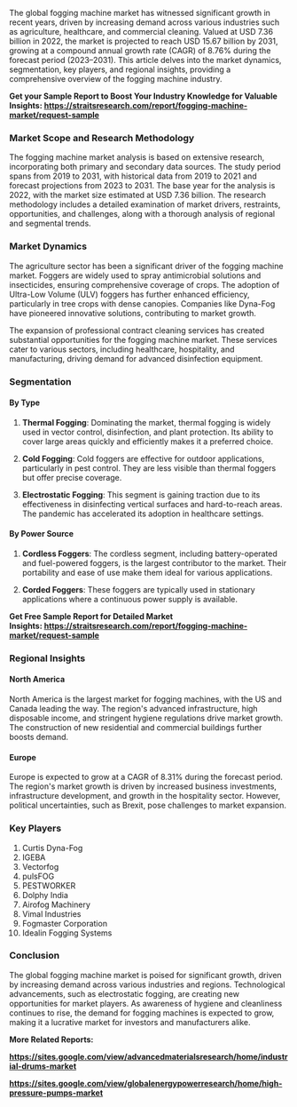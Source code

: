 <p>The global fogging machine market has witnessed significant growth in recent years, driven by increasing demand across various industries such as agriculture, healthcare, and commercial cleaning. Valued at USD 7.36 billion in 2022, the market is projected to reach USD 15.67 billion by 2031, growing at a compound annual growth rate (CAGR) of 8.76% during the forecast period (2023&ndash;2031). This article delves into the market dynamics, segmentation, key players, and regional insights, providing a comprehensive overview of the fogging machine industry.</p>
<p><strong>Get your Sample Report to Boost Your Industry Knowledge for Valuable Insights:&nbsp;<a href="https://straitsresearch.com/report/fogging-machine-market/request-sample">https://straitsresearch.com/report/fogging-machine-market/request-sample</a>&nbsp;</strong></p>
<h3>Market Scope and Research Methodology</h3>
<p>The fogging machine market analysis is based on extensive research, incorporating both primary and secondary data sources. The study period spans from 2019 to 2031, with historical data from 2019 to 2021 and forecast projections from 2023 to 2031. The base year for the analysis is 2022, with the market size estimated at USD 7.36 billion. The research methodology includes a detailed examination of market drivers, restraints, opportunities, and challenges, along with a thorough analysis of regional and segmental trends.</p>
<h3>Market Dynamics</h3>
<p>The agriculture sector has been a significant driver of the fogging machine market. Foggers are widely used to spray antimicrobial solutions and insecticides, ensuring comprehensive coverage of crops. The adoption of Ultra-Low Volume (ULV) foggers has further enhanced efficiency, particularly in tree crops with dense canopies. Companies like Dyna-Fog have pioneered innovative solutions, contributing to market growth.</p>
<p>The expansion of professional contract cleaning services has created substantial opportunities for the fogging machine market. These services cater to various sectors, including healthcare, hospitality, and manufacturing, driving demand for advanced disinfection equipment.</p>
<h3>Segmentation</h3>
<h4>By Type</h4>
<ol start="1">
<li>
<p><strong>Thermal Fogging</strong>: Dominating the market, thermal fogging is widely used in vector control, disinfection, and plant protection. Its ability to cover large areas quickly and efficiently makes it a preferred choice.</p>
</li>
<li>
<p><strong>Cold Fogging</strong>: Cold foggers are effective for outdoor applications, particularly in pest control. They are less visible than thermal foggers but offer precise coverage.</p>
</li>
<li>
<p><strong>Electrostatic Fogging</strong>: This segment is gaining traction due to its effectiveness in disinfecting vertical surfaces and hard-to-reach areas. The pandemic has accelerated its adoption in healthcare settings.</p>
</li>
</ol>
<h4>By Power Source</h4>
<ol start="1">
<li>
<p><strong>Cordless Foggers</strong>: The cordless segment, including battery-operated and fuel-powered foggers, is the largest contributor to the market. Their portability and ease of use make them ideal for various applications.</p>
</li>
<li>
<p><strong>Corded Foggers</strong>: These foggers are typically used in stationary applications where a continuous power supply is available.</p>
</li>
</ol>
<p><strong>Get Free Sample Report for Detailed Market Insights:&nbsp;<a href="https://straitsresearch.com/report/fogging-machine-market/request-sample">https://straitsresearch.com/report/fogging-machine-market/request-sample</a>&nbsp;</strong></p>
<h3>Regional Insights</h3>
<h4>North America</h4>
<p>North America is the largest market for fogging machines, with the US and Canada leading the way. The region's advanced infrastructure, high disposable income, and stringent hygiene regulations drive market growth. The construction of new residential and commercial buildings further boosts demand.</p>
<h4>Europe</h4>
<p>Europe is expected to grow at a CAGR of 8.31% during the forecast period. The region's market growth is driven by increased business investments, infrastructure development, and growth in the hospitality sector. However, political uncertainties, such as Brexit, pose challenges to market expansion.</p>
<h3>Key Players</h3>
<ol>
<li>Curtis Dyna-Fog</li>
<li>IGEBA</li>
<li>Vectorfog</li>
<li>pulsFOG</li>
<li>PESTWORKER</li>
<li>Dolphy India</li>
<li>Airofog Machinery</li>
<li>Vimal Industries</li>
<li>Fogmaster Corporation</li>
<li>Idealin Fogging Systems</li>
</ol>
<h3>Conclusion</h3>
<p>The global fogging machine market is poised for significant growth, driven by increasing demand across various industries and regions. Technological advancements, such as electrostatic fogging, are creating new opportunities for market players. As awareness of hygiene and cleanliness continues to rise, the demand for fogging machines is expected to grow, making it a lucrative market for investors and manufacturers alike.</p>
<p><strong>More Related Reports:&nbsp;</strong></p>
<p><strong><a href="https://sites.google.com/view/advancedmaterialsresearch/home/industrial-drums-market">https://sites.google.com/view/advancedmaterialsresearch/home/industrial-drums-market</a></strong></p>
<p><strong><a href="https://sites.google.com/view/globalenergypowerresearch/home/high-pressure-pumps-market">https://sites.google.com/view/globalenergypowerresearch/home/high-pressure-pumps-market</a><br /></strong></p>

